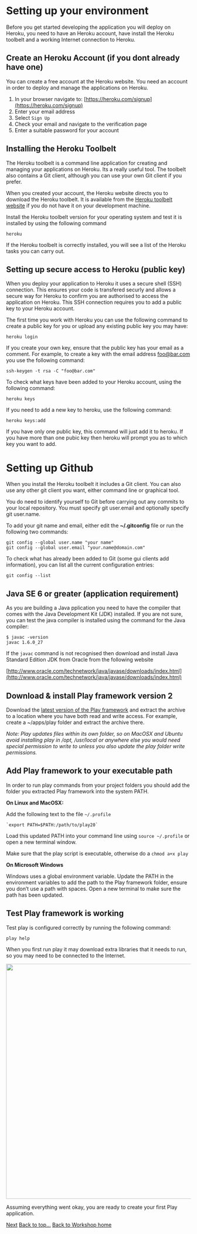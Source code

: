 <link href="index.css" rel="stylesheet" type="text/css">

# <a id="top">Setting up your environment</a>

  Before you get started developing the application you will deploy on Heroku, you need to have an Heroku account, have install the Heroku toolbelt and a working Internet connection to Heroku.

## Create an Heroku Account (if you dont already have one)

  You can create a free account at the Heroku website.  You need an account in order to deploy and manage the applications on Heroku.

  1. In your browser navigate to: [https://heroku.com/signup](https://heroku.com/signup)
  2. Enter your email address
  3. Select `Sign Up`
  4. Check your email and navigate to the verification page
  5. Enter a suitable password for your account


## Installing the Heroku Toolbelt

  The Heroku toolbelt is a command line application for creating and managing your applications on Heroku.  Its a really useful tool.  The toolbelt also contains a Git client, although you can use your own Git client if you prefer.
  
  When you created your account, the Heroku website directs you to download the Heroku toolbelt.  It is available from the [Heroku toolbelt website](http://toolbelt.heroku.com) if you do not have it on your development machine.
  
  Install the Heroku toolbelt version for your operating system and test it is installed by using the following command 
  
    heroku
    
  If the Heroku toolbelt is correctly installed, you will see a list of the Heroku tasks you can carry out.


## Setting up secure access to Heroku (public key)
  
  When you deploy your application to Heroku it uses a secure shell (SSH) connection.  This ensures your code is transfered securly and allows a secure way for Heroku to confirm you are authorised to access the application on Heroku.  This SSH connection requires you to add a public key to your Heroku account.
  
  The first time you work with Heroku you can use the following command to create a public key for you or upload any existing public key you may have:
  
    heroku login
  
  If you create your own key, ensure that the public key has your email as a comment.  For example, to create a key with the email address foo@bar.com you use the following command:
  
    ssh-keygen -t rsa -C "foo@bar.com"

  To check what keys have been added to your Heroku account, using the following command:
  
    heroku keys
    
  If you need to add a new key to heroku, use the following command:
  
    heroku keys:add 
    
  If you have only one public key, this command will just add it to heroku.  If you have more than one pubic key then heroku will prompt you as to which key you want to add.
  

# Setting up Github

  When you install the Heroku toolbelt it includes a Git client.  You can also use any other git client you want, either command line or graphical tool.
  
  You do need to identify yourself to Git before carrying out any commits to your local repository.  You must specify git user.email and optionally specify git user.name.
  
  To add your git name and email, either edit the **~/.gitconfig** file or run the following two commands:

    git config --global user.name "your name"
    git config --global user.email "your.name@domain.com"

To check what has already been added to Git (some gui clients add information), you can list all the current configuration entries:

    git config --list



## Java SE 6 or greater (application requirement)

  As you are building a Java pplication you need to have the compiler that comes with the Java Development Kit (JDK) installed.  If you are not sure, you can test the java compiler is installed using the command for the Java compiler:

    $ javac -version
    javac 1.6.0_27


  If the `javac` command is not recognised then download and install Java Standard Edition JDK from Oracle from the following website
  
  [http://www.oracle.com/technetwork/java/javase/downloads/index.html](http://www.oracle.com/technetwork/java/javase/downloads/index.html)


## Download & install Play framework version 2

Download the [latest version of the Play framework](http://www.playframework.com/download) and extract the archive to a location where you have both read and write access.  For example, create a ~/apps/play folder and extract the archive there.

*Note: Play updates files within its own folder, so on MacOSX and Ubuntu avoid installing play in /opt, /usr/local or anywhere else you would need special permission to write to unless you also update the play folder write permissions.*
  

## Add Play framework to your executable path

  In order to run play commands from your project folders you should add the folder you extracted Play framework into the system PATH.

  **On Linux and MacOSX:**

  Add the following text to the file `~/.profile`

    `export PATH=$PATH:/path/to/play20`

  Load this updated PATH into your command line using `source ~/.profile` or open a new terminal window.

  Make sure that the play script is executable, otherwise do a `chmod a+x play`
  

  **On Microsoft Windows**
  
  Windows uses a global environment variable. Update the PATH in the environment variables to add the path to the Play framework folder, ensure you don’t use a path with spaces. Open a new terminal to make sure the path has been updated.

## Test Play framework is working

  Test play is configured correctly by running the following command:
  
    play help
  
  When you first run play it may download extra libraries that it needs to run, so you may need to be connected to the Internet.

<a href="images/00x01-play-help-first-run-output.png"><img src="images/00x01-play-help-first-run-output.png" align="middle" width="640"></a>
  
  Assuming everything went okay, you are ready to create your first Play application.

[Next](02-manage-your-project-changes-with-git.html)
[Back to top...](#top)
[Back to Workshop home](index.html)

